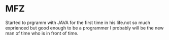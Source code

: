 # MFZ
Started to prgramm with JAVA for the first time in his life.not so much exprienced but good enough to be a programmer
I probably will be the new man of time who is in front of time.
